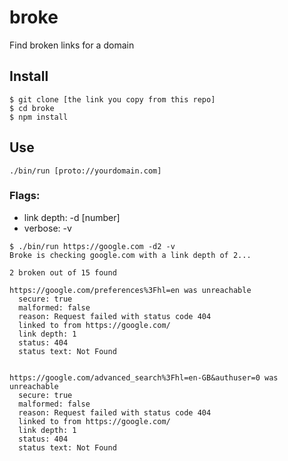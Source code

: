 broke
=====

Find broken links for a domain

## Install

```sh-session
$ git clone [the link you copy from this repo]
$ cd broke
$ npm install
```

## Use
<!-- usage -->
`./bin/run [proto://yourdomain.com]`

### Flags:

  - link depth: -d [number]
  - verbose: -v
  
```sh-session
$ ./bin/run https://google.com -d2 -v
Broke is checking google.com with a link depth of 2... 

2 broken out of 15 found
 
https://google.com/preferences%3Fhl=en was unreachable
  secure: true 
  malformed: false 
  reason: Request failed with status code 404 
  linked to from https://google.com/ 
  link depth: 1 
  status: 404 
  status text: Not Found
 
 
https://google.com/advanced_search%3Fhl=en-GB&authuser=0 was unreachable
  secure: true 
  malformed: false 
  reason: Request failed with status code 404 
  linked to from https://google.com/ 
  link depth: 1 
  status: 404 
  status text: Not Found

```
<!-- usagestop -->
<!-- # Commands -->
<!-- commands -->

<!-- commandsstop -->
